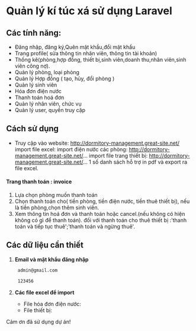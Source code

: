 # Quản lý kí túc xá sử dụng Laravel

## Các tính năng:
- Đăng nhập, đăng ký,Quên mật khẩu,đổi mật khẩu 
- Trang profile( sửa thông tin nhân viên, thông tin tài khoản)
- Thống kê(phòng,hợp đồng, thiết bị,sinh viên,doanh thu,nhân viên,sinh viên công nợ).
- Quản lý phòng, loại phòng
- Quản lý Hợp đồng ( tạo, hủy, đổi phòng )
- Quản lý sinh viên
- Hóa đơn điện nước
- Thanh toán hoá đơn
- Quản lý nhân viên, chức vụ
- Quản lý user, quyền truy cập
## Cách sử dụng

- Truy cập vào website: http://dormitory-management.great-site.net/
import file excel:
import điện nước các phòng: http://dormitory-management.great-site.net/...
import file trang thiết bị:
http://dormitory-management.great-site.net/...
1 số danh sách hỗ trợ in pdf và export ra file excel.
#### Trang thanh toán : invoice
 1. Lựa chọn phòng muốn thanh toán
 2. Chọn thanh toán cho( tiền phòng, tiền điện nước, tiền thuê thiết bị), nếu là tiền phòng,chọn thêm sinh viên.
 3. Xem thông tin hoá đơn và thanh toán hoặc cancel.(nếu không có hiện không có gì để thanh toán).
đối với thanh toán cho thuê thiết bị :'thanh toán và tiếp tục thuê';'thanh toán và ngừng thuê'.

## Các dữ liệu cần thiết

1. **Email và mật khẩu đăng nhập**

    ```bash
     admin@gmail.com
    ```
     ```bash
      123456
    ```

2. **Các file excel để import**
    - File hóa đơn điện nước:
    - File thiết bị:  


Cảm ơn đã sử dụng dự án!
